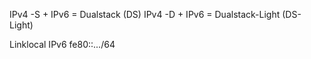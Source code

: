 IPv4 -S + IPv6 = Dualstack (DS)
IPv4 -D + IPv6 = Dualstack-Light (DS-Light)

Linklocal IPv6
fe80::.../64